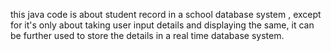 this java code is about student record in a school database system , except for it's only about taking user input details and displaying the same, 
it can be further used to store the details in a real time database system.
